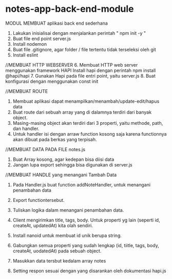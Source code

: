 # notes-app-back-end-module
MODUL MEMBUAT aplikasi back end sederhana

1. Lakukan inisialisai dengan menjalankan perintah " npm init -y "
2. Buat file end point server.js
3. Install nodemon
4. Buat file .gitignore, agar folder / file tertentu tidak terseleksi oleh git
5. Install eslint

//MEMBUAT HTTP WEBSERVER
6. Membuat HTTP web server menggunakan framework HAPI
    Install hapi dengan perintah
        npm install @hapi/hapi
7. Gunakan Hapi pada file entri point, yaitu server.js
8. Buat konfigurasi dengan menggunakan const init
 
//MEMBUAT ROUTE
1. Membuat aplikasi dapat menampilkan/menambah/update-edit/hapus data
2. Buat route dari sebuah array yang di dalamnya terdiri dari banyak object.
3. Masing-masing object akan terdiri dari 3 properti, yaitu methode, path, dan handler.
4. Untuk handler isi dengan arraw function kosong saja karena functionnya akan dibuat pada berkas yang terpisah.

//MEMBUAT DATA PADA FILE notes.js
1. Buat Array kosong, agar kedepan bisa diisi data
2. Jangan lupa export sehingga bisa digunakan di server.js

//MEMBUAT HANDLE yang menangani Tambah Data
1. Pada Handler.js buat function addNoteHandler, untuk menangani penambahan data
2. Export functiontersebut.
3. Tuliskan logika dalam menangani penambahan data.

4. Client mengirimkan title, tags, body. Untuk properti yg lain (seperti id, createAt, updatedAt) kita olah sendiri.
5. Install nanoid untuk membuat id unik berupa string.
6. Gabungkan semua properti yang sudah lengkap (id, tiitle, tags, body, createAt, uodatedAt) pada sebuah object.
7. Masukkan data tersbut kedalam array notes
8. Setting respon sesuai dengan yang disarankan oleh dokumentasi hapi.js